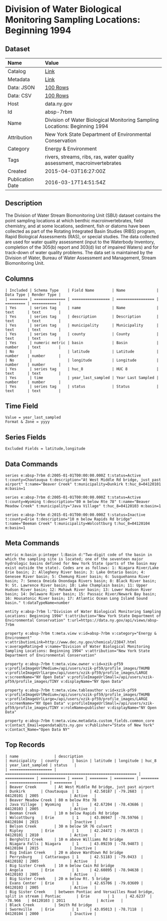 # Division of Water Biological Monitoring Sampling Locations: Beginning 1994

## Dataset

| Name | Value |
| :--- | :---- |
| Catalog | [Link](https://catalog.data.gov/dataset/division-of-water-biological-monitoring-sampling-locations-beginning-1994) |
| Metadata | [Link](https://data.ny.gov/api/views/absp-7rbm) |
| Data: JSON | [100 Rows](https://data.ny.gov/api/views/absp-7rbm/rows.json?max_rows=100) |
| Data: CSV | [100 Rows](https://data.ny.gov/api/views/absp-7rbm/rows.csv?max_rows=100) |
| Host | data.ny.gov |
| Id | absp-7rbm |
| Name | Division of Water Biological Monitoring Sampling Locations: Beginning 1994 |
| Attribution | New York State Department of Environmental Conservation |
| Category | Energy & Environment |
| Tags | rivers, streams, ribs, ras, water quality assessment, macroinvertebrates |
| Created | 2015-04-03T16:27:00Z |
| Publication Date | 2016-03-17T14:51:54Z |

## Description

The Division of Water Stream Biomonitoring Unit (SBU) dataset contains the point sampling locations at which benthic macroinvertebrates, field chemistry, and at some locations, sediment, fish or diatoms have been collected as part of the Rotating Integrated Basin Studies (RIBS) program, Rapid Biological Assessments (RAS), or special studies. The data collected are used for water quality assessment (input to the Waterbody Inventory, completion of the 305(b) report and 303(d) list of impaired Waters) and for track-down of water quality problems. The data set is maintained by the Division of Water, Bureau of Water Assessment and Management, Stream Biomonitoring Unit.

## Columns

```ls
| Included | Schema Type    | Field Name        | Name              | Data Type | Render Type |
| ======== | ============== | ================= | ================= | ========= | =========== |
| Yes      | series tag     | name              | Name              | text      | text        |
| Yes      | series tag     | description       | Description       | text      | text        |
| Yes      | series tag     | municipality      | Municipality      | text      | text        |
| Yes      | series tag     | county            | County            | text      | text        |
| Yes      | numeric metric | basin             | Basin             | number    | text        |
| No       |                | latitude          | Latitude          | number    | number      |
| No       |                | longitude         | Longitude         | number    | number      |
| Yes      | series tag     | huc_8             | HUC 8             | text      | text        |
| Yes      | time           | year_last_sampled | Year Last Sampled | number    | number      |
| Yes      | series tag     | status            | Status            | text      | text        |
```

## Time Field

```ls
Value = year_last_sampled
Format & Zone = yyyy
```

## Series Fields

```ls
Excluded Fields = latitude,longitude
```

## Data Commands

```ls
series e:absp-7rbm d:2005-01-01T00:00:00.000Z t:status=Active t:county=Chautauqua t:description="At West Middle Rd bridge, just past airport" t:name="Beaver Creek" t:municipality=Dunkirk t:huc_8=04120101 m:basin=1

series e:absp-7rbm d:2005-01-01T00:00:00.000Z t:status=Active t:county=Wyoming t:description="80 m below Rte 78" t:name="Beaver Meadow Creek" t:municipality="Java Village" t:huc_8=04120103 m:basin=1

series e:absp-7rbm d:2015-01-01T00:00:00.000Z t:status=Inactive t:county=Erie t:description="10 m below Rapids Rd bridge" t:name="Beeman Creek" t:municipality=Wolcottburg t:huc_8=04120104 m:basin=1
```

## Meta Commands

```ls
metric m:basin p:integer l:Basin d:"Two-digit code of the basin in which the sampling site is located; one of the seventeen major hydrologic basins defined for New York State (parts of the basin may exist outside the state). Codes are as follows: 1: Niagara River/Lake Erie basin; 2: Allegheny River basin; 3: Lake Ontario basin; 4: Genesee River basin; 5: Chemung River basin; 6: Susquehanna River basin; 7: Seneca Oneida Onondaga Rivers basin; 8: Black River basin; 9: St. Lawrence River basin; 10: Lake Champlain basin; 11: Upper Hudson River basin; 12: Mohawk River basin; 13: Lower Hudson River basin; 14: Delaware River basin; 15: Passaic River/Newark Bay basin; 16: Housatonic River basin; 17: Atlantic Ocean Long Island Sound basin." t:dataTypeName=number

entity e:absp-7rbm l:"Division of Water Biological Monitoring Sampling Locations: Beginning 1994" t:attribution="New York State Department of Environmental Conservation" t:url=https://data.ny.gov/api/views/absp-7rbm

property e:absp-7rbm t:meta.view v:id=absp-7rbm v:category="Energy & Environment" v:attributionLink=http://www.dec.ny.gov/chemical/23847.html v:averageRating=0 v:name="Division of Water Biological Monitoring Sampling Locations: Beginning 1994" v:attribution="New York State Department of Environmental Conservation"

property e:absp-7rbm t:meta.view.owner v:id=xzik-pf59 v:profileImageUrlMedium=/api/users/xzik-pf59/profile_images/THUMB v:profileImageUrlLarge=/api/users/xzik-pf59/profile_images/LARGE v:screenName="NY Open Data" v:profileImageUrlSmall=/api/users/xzik-pf59/profile_images/TINY v:displayName="NY Open Data"

property e:absp-7rbm t:meta.view.tableauthor v:id=xzik-pf59 v:profileImageUrlMedium=/api/users/xzik-pf59/profile_images/THUMB v:profileImageUrlLarge=/api/users/xzik-pf59/profile_images/LARGE v:screenName="NY Open Data" v:profileImageUrlSmall=/api/users/xzik-pf59/profile_images/TINY v:roleName=publisher v:displayName="NY Open Data"

property e:absp-7rbm t:meta.view.metadata.custom_fields.common_core v:Contact_Email=opendata@its.ny.gov v:Publisher="State of New York" v:Contact_Name="Open Data NY"
```

## Top Records

```ls
| name                | description                                                 | municipality  | county      | basin | latitude | longitude | huc_8    | year_last_sampled | status   | 
| =================== | =========================================================== | ============= | =========== | ===== | ======== | ========= | ======== | ================= | ======== | 
| Beaver Creek        | At West Middle Rd bridge, just past airport                 | Dunkirk       | Chautauqua  | 1     | 42.50187 | -79.2683  | 04120101 | 2005              | Active   | 
| Beaver Meadow Creek | 80 m below Rte 78                                           | Java Village  | Wyoming     | 1     | 42.67204 | -78.43686 | 04120103 | 2005              | Active   | 
| Beeman Creek        | 10 m below Rapids Rd bridge                                 | Wolcottburg   | Erie        | 1     | 43.06947 | -78.59766 | 04120104 | 2015              | Inactive | 
| Belson Creek        | 30 m below SR 76 culvert                                    | Ripley        | Erie        | 1     | 42.24472 | -79.69725 | 04120101 | 2010              | Active   | 
| Bergholtz Creek     | 10 m above Williams Rd bridge                               | Niagara Falls | Niagara     | 1     | 43.09239 | -78.94073 | 04120104 | 2015              | Inactive | 
| Big Indian Creek    | 20 m above Wardtown Rd bridge                               | Perrysburg    | Cattaraugus | 1     | 42.51183 | -79.0433  | 04120102 | 2005              | Active   | 
| Big Sister Creek    | 10 m below Cain Rd bridge                                   | Angola        | Erie        | 1     | 42.60895 | -78.94638 | 04120103 | 2005              | Active   | 
| Big Sister Creek    | 20 m below Rt. 5 bridge                                     | Evans Center  | Erie        | 1     | 42.65706 | -79.03609 | 04120103 | 2005              | Active   | 
| Big Sister Creek    | between Pontiac and Versailles Road bridge, split in stream | Pontiac       | Erie        | 1     | 42.6237  | -78.966   | 04120103 | 2011              | Active   | 
| Black Creek         | Smith Rd bridge                                             | Swormville    | Erie        | 1     | 43.05013 | -78.7118  | 04120104 | 2000              | Inactive | 
```